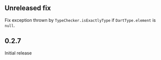 ## Unreleased fix

Fix exception thrown by `TypeChecker.isExactlyType` if `DartType.element` is `null`.

## 0.2.7

Initial release